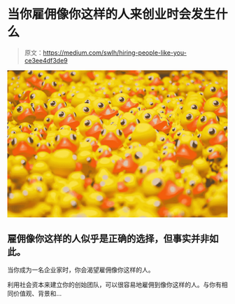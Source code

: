 # 当你雇佣像你这样的人来创业时会发生什么

> 原文：<https://medium.com/swlh/hiring-people-like-you-ce3ee4df3de9>

![](img/63c79a9604e7f422445e8ce58fb3a80f.png)

## 雇佣像你这样的人似乎是正确的选择，但事实并非如此。

当你成为一名企业家时，你会渴望雇佣像你这样的人。

利用社会资本来建立你的创始团队，可以很容易地雇佣到像你这样的人。与你有相同价值观、背景和…